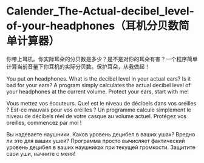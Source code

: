 # Calender_The-Actual-decibel_level-of-your-headphones（耳机分贝数简单计算器）
你带上耳机。你实际耳朵的分贝数是多少？是不是对你的耳朵有害？一个程序简单计算当前音量下你耳机的实际分贝数。保护耳朵，从我做起！

You put on headphones. What is the decibel level in your actual ears? Is it bad for your ears? A program simply calculates the actual decibel level of your headphones at the current volume. Protect your ears, start with me!

Vous mettez vos écouteurs. Quel est le niveau de décibels dans vos oreilles ? Est-ce mauvais pour vos oreilles ? Un programme calcule simplement le niveau de décibels réel de votre casque au volume actuel. Protégez vos oreilles, commencez par moi !

Вы надеваете наушники. Каков уровень децибел в ваших ушах? Вредно ли это для ваших ушей? Программа просто вычисляет фактический уровень децибел в ваших наушниках при текущей громкости. Защитите свои уши, начните с меня!
